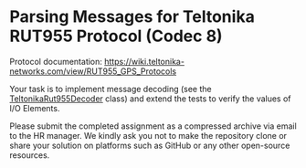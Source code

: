 # Parsing Messages for Teltonika RUT955 Protocol (Codec 8)

Protocol documentation: https://wiki.teltonika-networks.com/view/RUT955_GPS_Protocols

Your task is to implement message decoding (see the [TeltonikaRut955Decoder](/src/main/java/com/squaregps/interview/decoders/TeltonikaRut955Decoder.java) class) and extend the tests to verify the values of I/O Elements.

Please submit the completed assignment as a compressed archive via email to the HR manager. We kindly ask you not to make the repository clone or share your solution on platforms such as GitHub or any other open-source resources.
